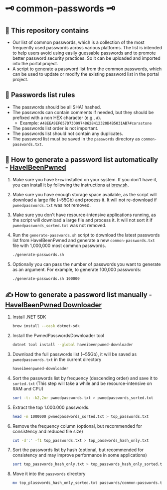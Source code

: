 # 🗝️ common-passwords 🗝️

## 🧰 This repository contains

- Our list of common passwords, which is a collection of the most frequently used passwords across various platforms. The list is intended to help users avoid using easily guessable passwords and to promote better password security practices. So it can be uploaded and imported into the portal project.
- A script to generate a password list from the common passwords, which can be used to update or modify the existing password list in the portal project.

## 📒 Passwords list rules

- The passwords should be all SHA1 hashed.
- The passwords can contain comments if needed, but they should be prefixed with a non HEX character (e.g., `#`).
  - Example: `A48EEA9EF657D73D99748628412320B4B5031AB7#corastone`
- The passwords list order is not important.
- The passwords list should not contain any duplicates.
- The password list must be saved in the `passwords` directory as `common-passwords.txt`.

## 🤖 How to generate a password list automatically - [HaveIBeenPwned](https://haveibeenpwned.com/)

1. Make sure you have `brew` installed on your system. If you don't have it, you can install it by following the instructions at [brew.sh](https://brew.sh/).
2. Make sure you have enough storage space available, as the script will download a large file (~55Gb) and process it.
   It will not re-download if `pwnedpasswords.txt` was not removed.
3. Make sure you don't have resource-intensive applications running, as the script will download a large file and process it.
   It will not sort it if `pwnedpasswords_sorted.txt` was not removed.
4. Run the `generate-passwords.sh` script to download the latest passwords list from HaveIBeenPwned and generate a new `common-passwords.txt` file with 1,000,000 most common passwords.

   ```bash
   ./generate-passwords.sh
   ```

5. Optionally you can pass the number of passwords you want to generate as an argument. For example, to generate 100,000 passwords:

   ```bash
   ./generate-passwords.sh 100000
   ```

## ✍️ How to generate a password list manually - [HaveIBeenPwned Downloader](https://github.com/HaveIBeenPwned/PwnedPasswordsDownloader?tab=readme-ov-file)

1. Install .NET SDK

   ```bash
   brew install --cask dotnet-sdk
   ```

2. Install the PwnedPasswordsDownloader tool

   ```bash
   dotnet tool install --global haveibeenpwned-downloader
   ```

3. Download the full passwords list (~55Gb), it will be saved as `pwnedpasswords.txt` in the current directory

   ```bash
   haveibeenpwned-downloader
   ```

4. Sort the passwords list by frequency (descending order) and save it to `sorted.txt` (This step will take a while and be resource-intensive on RAM and CPU)

   ```bash
   sort -t: -k2,2nr pwnedpasswords.txt > pwnedpasswords_sorted.txt

   ```

5. Extract the top 1.000.000 passwords.

   ```bash
   head -n 1000000 pwnedpasswords_sorted.txt > top_passwords.txt
   ```

6. Remove the frequency column (optional, but recommended for consistency and reduced file size)

   ```bash
   cut -d':' -f1 top_passwords.txt > top_passwords_hash_only.txt
   ```

7. Sort the passwords list by hash (optional, but recommended for consistency and may improve performance in some applications)

   ```bash
   sort top_passwords_hash_only.txt > top_passwords_hash_only_sorted.txt
   ```

8. Move it into the `passwords` directory

   ```bash
   mv top_plasswords_hash_only_sorted.txt passwords/common-passwords.txt
   ```
